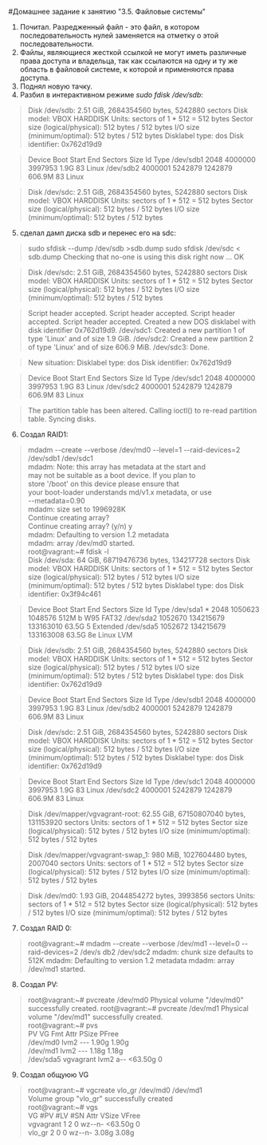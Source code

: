 #Домашнее задание к занятию "3.5. Файловые системы"

1. Почитал. Разредженный файл - это файл, в котором последовательность нулей заменяется на отметку о этой последовательности.
2. Файлы, являющиеся жесткой ссылкой не могут иметь различные права доступа и владельца, так как ссылаются на одну и ту же область в файловой системе, к которой и применяются права доступа.
3. Поднял новую тачку.
4. Разбил в интерактивном режиме *sudo fdisk /dev/sdb*:
>Disk /dev/sdb: 2.51 GiB, 2684354560 bytes, 5242880 sectors
Disk model: VBOX HARDDISK
Units: sectors of 1 * 512 = 512 bytes
Sector size (logical/physical): 512 bytes / 512 bytes
I/O size (minimum/optimal): 512 bytes / 512 bytes
Disklabel type: dos
Disk identifier: 0x762d19d9

>Device     Boot   Start     End Sectors   Size Id Type
/dev/sdb1          2048 4000000 3997953   1.9G 83 Linux
/dev/sdb2       4000001 5242879 1242879 606.9M 83 Linux


>Disk /dev/sdc: 2.51 GiB, 2684354560 bytes, 5242880 sectors
Disk model: VBOX HARDDISK
Units: sectors of 1 * 512 = 512 bytes
Sector size (logical/physical): 512 bytes / 512 bytes
I/O size (minimum/optimal): 512 bytes / 512 bytes

5. сделал дамп диска sdb и перенес его на sdc:
>sudo sfdisk --dump /dev/sdb >sdb.dump
sudo sfdisk /dev/sdc < sdb.dump
Checking that no-one is using this disk right now ... OK

>Disk /dev/sdc: 2.51 GiB, 2684354560 bytes, 5242880 sectors
Disk model: VBOX HARDDISK
Units: sectors of 1 * 512 = 512 bytes
Sector size (logical/physical): 512 bytes / 512 bytes
I/O size (minimum/optimal): 512 bytes / 512 bytes

> Script header accepted.
> Script header accepted.
> Script header accepted.
> Script header accepted.
> Created a new DOS disklabel with disk identifier 0x762d19d9.
/dev/sdc1: Created a new partition 1 of type 'Linux' and of size 1.9 GiB.
/dev/sdc2: Created a new partition 2 of type 'Linux' and of size 606.9 MiB.
/dev/sdc3: Done.

>New situation:
Disklabel type: dos
Disk identifier: 0x762d19d9

>Device     Boot   Start     End Sectors   Size Id Type
/dev/sdc1          2048 4000000 3997953   1.9G 83 Linux
/dev/sdc2       4000001 5242879 1242879 606.9M 83 Linux

>The partition table has been altered.
Calling ioctl() to re-read partition table.
Syncing disks.
6. Создал RAID1:
>mdadm --create --verbose /dev/md0 --level=1 --raid-devices=2 /dev/sdb1 /dev/sdc1 <br>
mdadm: Note: this array has metadata at the start and<br>
    may not be suitable as a boot device.  If you plan to<br>
    store '/boot' on this device please ensure that<br>
    your boot-loader understands md/v1.x metadata, or use<br>
    --metadata=0.90<br>
mdadm: size set to 1996928K<br>
Continue creating array?<br>
Continue creating array? (y/n) y<br>
mdadm: Defaulting to version 1.2 metadata<br>
mdadm: array /dev/md0 started.<br>
root@vagrant:~# fdisk -l<br>
Disk /dev/sda: 64 GiB, 68719476736 bytes, 134217728 sectors
Disk model: VBOX HARDDISK
Units: sectors of 1 * 512 = 512 bytes
Sector size (logical/physical): 512 bytes / 512 bytes
I/O size (minimum/optimal): 512 bytes / 512 bytes
Disklabel type: dos
Disk identifier: 0x3f94c461

>Device     Boot   Start       End   Sectors  Size Id Type
/dev/sda1  *       2048   1050623   1048576  512M  b W95 FAT32
/dev/sda2       1052670 134215679 133163010 63.5G  5 Extended
/dev/sda5       1052672 134215679 133163008 63.5G 8e Linux LVM


>Disk /dev/sdb: 2.51 GiB, 2684354560 bytes, 5242880 sectors
Disk model: VBOX HARDDISK
Units: sectors of 1 * 512 = 512 bytes
Sector size (logical/physical): 512 bytes / 512 bytes
I/O size (minimum/optimal): 512 bytes / 512 bytes
Disklabel type: dos
Disk identifier: 0x762d19d9

>Device     Boot   Start     End Sectors   Size Id Type
/dev/sdb1          2048 4000000 3997953   1.9G 83 Linux
/dev/sdb2       4000001 5242879 1242879 606.9M 83 Linux


>Disk /dev/sdc: 2.51 GiB, 2684354560 bytes, 5242880 sectors
Disk model: VBOX HARDDISK
Units: sectors of 1 * 512 = 512 bytes
Sector size (logical/physical): 512 bytes / 512 bytes
I/O size (minimum/optimal): 512 bytes / 512 bytes
Disklabel type: dos
Disk identifier: 0x762d19d9

>Device     Boot   Start     End Sectors   Size Id Type
/dev/sdc1          2048 4000000 3997953   1.9G 83 Linux
/dev/sdc2       4000001 5242879 1242879 606.9M 83 Linux


>Disk /dev/mapper/vgvagrant-root: 62.55 GiB, 67150807040 bytes, 131153920 sectors
Units: sectors of 1 * 512 = 512 bytes
Sector size (logical/physical): 512 bytes / 512 bytes
I/O size (minimum/optimal): 512 bytes / 512 bytes


>Disk /dev/mapper/vgvagrant-swap_1: 980 MiB, 1027604480 bytes, 2007040 sectors
Units: sectors of 1 * 512 = 512 bytes
Sector size (logical/physical): 512 bytes / 512 bytes
I/O size (minimum/optimal): 512 bytes / 512 bytes


>Disk /dev/md0: 1.93 GiB, 2044854272 bytes, 3993856 sectors
Units: sectors of 1 * 512 = 512 bytes
Sector size (logical/physical): 512 bytes / 512 bytes
I/O size (minimum/optimal): 512 bytes / 512 bytes
7. Создал RAID 0:
>root@vagrant:~# mdadm --create --verbose /dev/md1 --level=0 --raid-devices=2 /dev/s
db2 /dev/sdc2
mdadm: chunk size defaults to 512K
mdadm: Defaulting to version 1.2 metadata
mdadm: array /dev/md1 started.
8. Создал PV:
>root@vagrant:\~# pvcreate /dev/md0
>Physical volume "/dev/md0" successfully created.
>root@vagrant:\~# pvcreate /dev/md1 
>Physical volume "/dev/md1" successfully created.<br>
>root@vagrant:~# pvs <br>
>  PV         VG        Fmt  Attr PSize   PFree<br>
>  /dev/md0             lvm2 ---    1.90g 1.90g<br>
>  /dev/md1             lvm2 ---    1.18g 1.18g<br>
>  /dev/sda5  vgvagrant lvm2 a--  <63.50g    0<br>
9. Создал общуюю VG
> root@vagrant:\~# vgcreate vlo_gr /dev/md0 /dev/md1<br>
  Volume group "vlo_gr" successfully created<br>
root@vagrant:\~# vgs<br>
  VG        #PV #LV #SN Attr   VSize   VFree<br>
  vgvagrant   1   2   0 wz--n- <63.50g    0<br>
  vlo_gr      2   0   0 wz--n-   3.08g 3.08g<br>